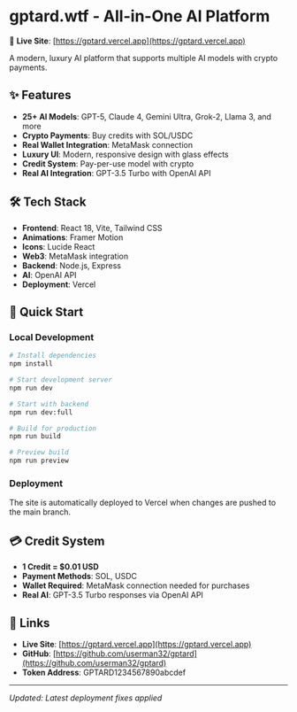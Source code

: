 # gptard.wtf - All-in-One AI Platform

🚀 **Live Site**: [https://gptard.vercel.app](https://gptard.vercel.app)

A modern, luxury AI platform that supports multiple AI models with crypto payments.

## ✨ Features

- **25+ AI Models**: GPT-5, Claude 4, Gemini Ultra, Grok-2, Llama 3, and more
- **Crypto Payments**: Buy credits with SOL/USDC
- **Real Wallet Integration**: MetaMask connection
- **Luxury UI**: Modern, responsive design with glass effects
- **Credit System**: Pay-per-use model with crypto
- **Real AI Integration**: GPT-3.5 Turbo with OpenAI API

## 🛠️ Tech Stack

- **Frontend**: React 18, Vite, Tailwind CSS
- **Animations**: Framer Motion
- **Icons**: Lucide React
- **Web3**: MetaMask integration
- **Backend**: Node.js, Express
- **AI**: OpenAI API
- **Deployment**: Vercel

## 🚀 Quick Start

### Local Development

```bash
# Install dependencies
npm install

# Start development server
npm run dev

# Start with backend
npm run dev:full

# Build for production
npm run build

# Preview build
npm run preview
```

### Deployment

The site is automatically deployed to Vercel when changes are pushed to the main branch.

## 💳 Credit System

- **1 Credit = $0.01 USD**
- **Payment Methods**: SOL, USDC
- **Wallet Required**: MetaMask connection needed for purchases
- **Real AI**: GPT-3.5 Turbo responses via OpenAI API

## 🔗 Links

- **Live Site**: [https://gptard.vercel.app](https://gptard.vercel.app)
- **GitHub**: [https://github.com/userman32/gptard](https://github.com/userman32/gptard)
- **Token Address**: GPTARD1234567890abcdef

---

*Updated: Latest deployment fixes applied*
